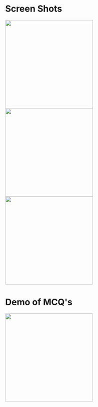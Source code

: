 # Screen Shots

<img src = "https://user-images.githubusercontent.com/73393935/99178459-0e347180-2735-11eb-80f1-273ecd0bf40c.jpeg" width = "280.0"/><img src = "https://user-images.githubusercontent.com/73393935/99178555-0a551f00-2736-11eb-8af2-4b76880ad2bd.jpeg" width = "280.0"/>
<img src="https://user-images.githubusercontent.com/73393935/99178563-13de8700-2736-11eb-9927-204d2458e844.jpeg" width = "280.0"/>



# Demo of MCQ's 

<img src = "https://user-images.githubusercontent.com/73393935/99178902-df6cca00-2739-11eb-8195-732ad8be817d.gif" width = "280.0" />
